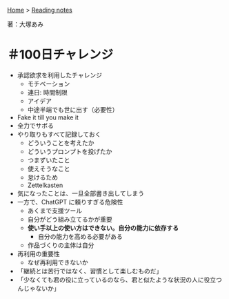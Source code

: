 <style>section h1 { color: #069; }</style>

[Home](/) > [Reading notes](/reading_notes/)

著：大塚あみ

＃100日チャレンジ
===

* 承認欲求を利用したチャレンジ
    * モチベーション
    * 連日: 時間制限
    * アイデア
    * 中途半端でも世に出す（必要性）
* Fake it till you make it
* 全力でサボる
* やり取りもすべて記録しておく
    * どういうことを考えたか
    * どういうプロンプトを投げたか
    * つまずいたこと
    * 使えそうなこと
    * 怠けるため
    * Zettelkasten
* 気になったことは、一旦全部書き出してしまう
* 一方で、ChatGPT に頼りすぎる危険性
    * あくまで支援ツール
    * 自分がどう組み立てるかが重要
    * __使い手以上の使い方はできない。自分の能力に依存する__
        * 自分の能力を高める必要がある
    * 作品づくりの主体は自分
* 再利用の重要性
    * なぜ再利用できないか
* 「継続とは苦行ではなく、習慣として楽しむものだ」
* 「少なくても君の役に立っているのなら、君と似たような状況の人に役立つんじゃないか」
